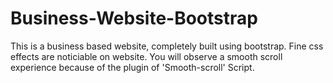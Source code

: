 # Business-Website-Bootstrap

This is a business based website, completely built using bootstrap.
Fine css effects are noticiable on website.
You will observe a smooth scroll experience because of the plugin of 'Smooth-scroll' Script.
